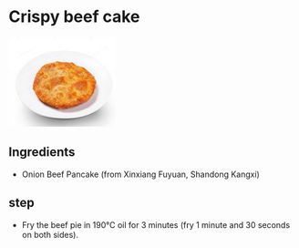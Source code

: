 # Crispy beef cake

![香酥牛肉饼](/images/香酥牛肉饼.png)

## Ingredients

- Onion Beef Pancake (from Xinxiang Fuyuan, Shandong Kangxi)

## step

- Fry the beef pie in 190℃ oil for 3 minutes (fry 1 minute and 30 seconds on both sides).
